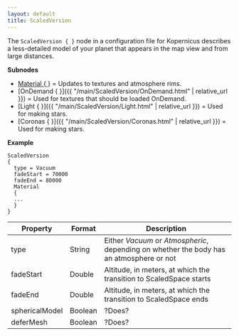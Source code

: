 ```yaml
---
layout: default
title: ScaledVersion
---
```


The `ScaledVersion { }` node in a configuration file for Kopernicus describes a less-detailed model of your planet that appears in the map view and from large distances.


**Subnodes**
* [Material { }](https://github.com/Kopernicus/Kopernicus/wiki/Material) = Updates to textures and atmosphere rims.
* [OnDemand { }]({{ "/main/ScaledVersion/OnDemand.html" | relative_url }}) = Used for textures that should be loaded OnDemand.
* [Light { }]({{ "/main/ScaledVersion/Light.html" | relative_url }}) = Used for making stars.
* [Coronas { }]({{ "/main/ScaledVersion/Coronas.html" | relative_url }}) = Used for making stars.

**Example**
```
ScaledVersion
{
  type = Vacuum
  fadeStart = 70000
  fadeEnd = 80000
  Material
  {
  ...
  }
}
```

|Property|Format|Description|
|--------|------|-----------|
|type|String|Either _Vacuum_ or _Atmospheric_, depending on whether the body has an atmosphere or not|
|fadeStart|Double|Altitude, in meters, at which the transition to ScaledSpace starts|
|fadeEnd|Double|Altitude, in meters, at which the transition to ScaledSpace ends|
|sphericalModel|Boolean|?Does?|
|deferMesh|Boolean|?Does?|
